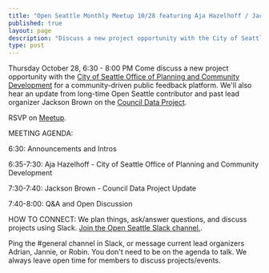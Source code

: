 ```yaml
---
title: "Open Seattle Monthly Meetup 10/28 featuring Aja Hazelhoff / Jackson Brown"
published: true
layout: page
description: "Discuss a new project opportunity with the City of Seattle Office of Planning and Community Development for a community-driven public feedback platform."
type: post
---
```

Thursday October 28, 6:30 - 8:00 PM
Come discuss a new project opportunity with the [City of Seattle Office of Planning and Community Development](https://www.seattle.gov/opcd) for a community-driven public feedback platform. We'll also hear an update from long-time Open Seattle contributor and past lead organizer Jackson Brown on the [Council Data Project](https://councildataproject.org/).

RSVP on [Meetup](https://www.meetup.com/openseattle/events/xrrspsyccnblc/).

MEETING AGENDA:

6:30: Announcements and Intros

6:35-7:30: Aja Hazelhoff - City of Seattle Office of Planning and Community Development

7:30-7:40: Jackson Brown - Council Data Project Update

7:40-8:00: Q&A and Open Discussion

HOW TO CONNECT:
We plan things, ask/answer questions, and discuss projects using Slack.
[Join the Open Seattle Slack channel.](https://join.slack.com/t/openseattle/shared_invite/enQtNzczMjg5MzYyNzg4LTgwZDExYmE2MWQ4N2ZiN2VmNDllMmU3ODI0YWFkMTQ5ODY4MGMwNDBhOTQwNTU3OGJmYTI5ZTE3YWQ2NTdjYWY).

Ping the #general channel in Slack, or message current lead organizers Adrian, Jannie, or Robin. You don't need to be on the agenda to talk. We always leave open time for members to discuss projects/events.

